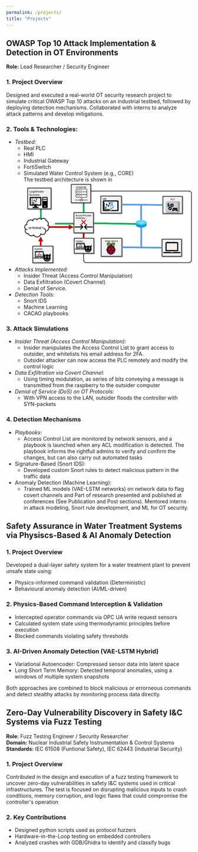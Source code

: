 ```yaml
---
permalink: /projects/
title: "Projects"
---
```


## OWASP Top 10 Attack Implementation & Detection in OT Environments
**Role:** Lead Researcher / Security Engineer  


### 1. Project Overview
Designed and executed a real-world OT security research project to simulate critical OWASP Top 10 attacks on an industrial testbed, followed by deploying detection mechanisms. Collaborated with interns to analyze attack patterns and develop mitigations.  


### 2. **Tools & Technologies:**  
- *Testbed:*  
    - Real PLC
    - HMI
    - Industrial Gateway
    - FortiSwitch
    - Simulated Water Control System (e.g., CORE)  
The testbed architecture is shown in ![Testbed](assets\images\testbed.png "Experimentation Testbed")  
- *Attacks Implemented:*
    - Insider Threat (Access Control Manipulation)
    - Data Exfiltration (Covert Channel)
    - Denial of Service.  
- *Detection Tools:* 
    - Snort IDS
    - Machine Learning
    - CACAO playbooks 


### 3. Attack Simulations
- *Insider Threat (Access Control Manipulation):*
    - Insider manipulates the Access Control List to grant access to outsider, and whitelists his email address for 2FA. 
    - Outsider attacker can now access the PLC remotely and modify the control logic
- *Data Exfiltration via Covert Channel:*
    - Using timing modulation, as series of bits conveying a message is transmitted from the raspberry to the outsider computer
- *Denial of Service (DoS) on OT Protocols:*
    - With VPN access to the LAN, outsider floods the controller with SYN-packets

### 4. Detection Mechanisms
- *Playbooks:*
    - Access Control List are monitored by network sensors, and a playbook is launched when any ACL modification is detected. The playbook informs the rightfull admins to verify and confirm the changes, but can also carry out automated tasks
- Signature-Based (Snort IDS):
    - Developed custom Snort rules to detect malicious pattern in the traffic data
- Anomaly Detection (Machine Learning):
    - Trained ML models (VAE-LSTM networks) on network data to flag covert channels and 
Part of research presented and published at conferences (See Publication and Post sections). Mentored interns in attack modeling, Snort rule development, and ML for OT security.




## Safety Assurance in Water Treatment Systems via Physiscs-Based & AI Anomaly Detection 

### 1. Project Overview  
Developed a dual-layer safety system for a water treatment plant to prevent unsafe state using:
- Physics-informed command validation (Deterministic)
- Behavioural anomaly detection (AI/ML-driven)

### 2. Physics-Based Command Interception & Validation
- Intercepted operator commands via OPC UA write request sensors
- Calculated system state using thermodynamic principles before execution
- Blocked commands violating safety thresholds  

### 3. AI-Driven Anomaly Detection (VAE-LSTM Hybrid)  
- Variational Autoencoder: Compressed sensor data into latent space
- Long Short Term Memory: Detected temporal anomalies, using a windows of multiple system snapshots  

Both approaches are combined to block malicious or errorneous commands and detect stealthy attacks by monitoring process data directly.  

## Zero-Day Vulnerability Discovery in Safety I&C Systems via Fuzz Testing
**Role:** Fuzz Testing Engineer / Security Researcher  
**Domain:** Nuclear Industrial Safety Instrumentation & Control Systems  
**Standards:** IEC 61508 (Funtional Safety), IEC 62443 (Industrial Security)  

### 1. Project Overview
Contributed in the design and execution of a fuzz testing framework to uncover zero-day vulnerabilities in safety I&C systems used in critical infrastructures. The test is focused on disrupting malicious inputs to crash conditions, memory corruption, and logic flaws that could compromise the controller's operation

### 2. Key Contributions
- Designed python scripts used as protocol fuzzers
- Hardware-in-the-Loop testing on embedded controllers
- Analyzed crashes with GDB/Ghidra to identify and classify bugs


